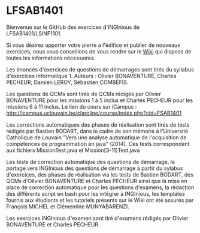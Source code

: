 # LFSAB1401

Bienvenue sur le GitHub des exercices d'INGInious de LFSAB1401/LSINF1101. 

Si vous désirez apporter votre pierre à l'édifice et publier de nouveaux exercices, nous vous conseillons de vous rendre 
sur le [Wiki](https://github.com/UCL-INGI/LFSAB1401/wiki) qui dispose de toutes les informations nécessaires.

Les énoncés d'exercices de questions de démarrages sont tirés du syllabus d'exercices Informatique 1. Auteurs : Olivier BONAVENTURE, Charles PECHEUR, Damien LEROY, Sébastien COMBÉFIS.

Les questions de QCMs sont tirés de QCMs rédigés par Olivier BONAVENTURE pour les missions 1 à 5 inclus et Charles PECHEUR pour les missions 6 à 11 inclus. Le lien du cours sur iCampus : http://icampus.uclouvain.be/claroline/course/index.php?cid=FSAB1401

Les corrections automatiques des phases de réalisation sont tirés de tests rédigés par Bastien BODART, dans le cadre de son mémoire à l'Université Catholique de Louvain "Vers une analyse automatique de l'acquisition de compétences de programmation en java" (2014). Ces tests correspondent aux fichiers MissionTest.java et Mission[3-11]Test.java

Les tests de correction automatique des questions de démarrage, le portage vers INGInious des questions de démarrage à partir du sylabus d'exercices, des phases de réalisation via les tests de Bastien BODART, des QCMs d'Olivier BONAVENTURE et Charles PECHEUR  ainsi que la mise en place de correction automatique pour les questions d'examens, la rédaction des différents script en bash pour les intégrer à INGInious, les templates fournis aux étudiants et les tutoriels présents sur le Wiki ont été assurés par François MICHEL et Clémentine MUNYABARENZI.

Les exercices INGInious d'examen sont tiré d'examens rédigés par Olivier BONAVENTURE et Charles PECHEUR.
